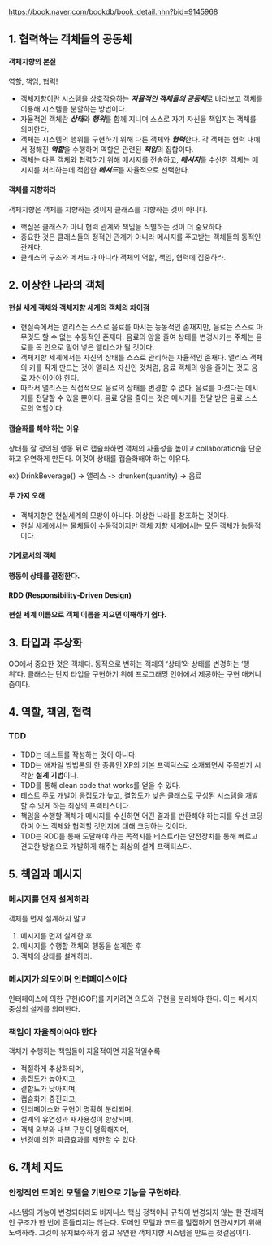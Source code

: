 https://book.naver.com/bookdb/book_detail.nhn?bid=9145968

## 1. 협력하는 객체들의 공동체
#### 객체지향의 본질
역할, 책임, 협력!
* 객체지향이란 시스템을 상호작용하는 ***자율적인 객체들의 공동체***로 바라보고 객체를 이용해 시스템을 분할하는 방법이다.
* 자율적인 객체란 ***상태***와 ***행위***를 함께 지니며 스스로 자기 자신을 책임지는 객체를 의미한다.
* 객체는 시스템의 행위를 구현하기 위해 다른 객체와 ***협력***한다. 각 객체는 협력 내에서 정해진 ***역할***을 수행하며 역할은 관련된 ***책임***의 집합이다.
* 객체는 다른 객체와 협력하기 위해 메시지를 전송하고, ***메시지***를 수신한 객체는 메시지를 처리하는데 적합한 ***메서드***를 자율적으로 선택한다.

#### 객체를 지향하라
객체지향은 객체를 지향하는 것이지 클래스를 지향하는 것이 아니다.
* 핵심은 클래스가 아니 협력 관계와 책임을 식별하는 것이 더 중요하다.
* 중요한 것은 클래스들의 정적인 관계가 아니라 메시지를 주고받는 객체들의 동적인 관계다.
* 클래스의 구조와 메서드가 아니라 객체의 역할, 책임, 협력에 집중하라. 

## 2. 이상한 나라의 객체
#### 현실 세계 객채와 객체지향 세계의 객체의 차이점
* 현실속에서는 엘리스는 스스로 음료를 마시는 능동적인 존재지만, 음료는 스스로 아무것도 할 수 없는 수동적인 존재다. 음료의 양을 줄여 상태를 변경시키는 주체는 음료를 목 안으로 밀어 넣은 앨리스가 될 것이다.
* 객체지향 세계에서는 자신의 상태를 스스로 관리하는 자율적인 존재다. 앨리스 객체의 키를 작게 만드는 것이 앨리스 자신인 것처럼, 음료 객체의 양을 줄이는 것도 음료 자신이어야 한다. 
* 따라서 앨리스는 직접적으로 음료의 상태를 변경할 수 없다. 음료를 마셨다는 메시지를 전달할 수 있을 뿐이다. 음료 양을 줄이는 것은 메시지를 전달 받은 음료 스스로의 역할이다.

#### 캡슐화를 해야 하는 이유
상태를 잘 정의된 행동 뒤로 캡슐화하면 객체의 자율성을 높이고 collaboration을 단순하고 유연하게 만든다. 이것이 상태를 캡슐화해야 하는 이유다.

ex)
DrinkBeverage() -> 앨리스 -> drunken(quantity) -> 음료

#### 두 가지 오해
* 객체지향은 현실세계의 모방이 아니다. 이상한 나라를 창조하는 것이다.
* 현실 세계에서는 물체들이 수동적이지만 객체 지향 세계에서는 모든 객체가 능동적이다. 

#### 기계로서의 객체
#### 행동이 상태를 결정한다.
#### RDD (Responsibility-Driven Design)
#### 현실 세계 이름으로 객체 이름을 지으면 이해하기 쉽다.

## 3. 타입과 추상화
OO에서 중요한 것은 객체다.
동적으로 변하는 객체의 ‘상태’와 상태를 변경하는 ‘행위’다.
클래스는 단지 타입을 구현하기 위해 프로그래밍 언어에서 제공하는 구현 매커니즘이다.

## 4. 역할, 책임, 협력
### TDD
* TDD는 테스트를 작성하는 것이 아니다.
* TDD는 애자일 방법론의 한 종류인 XP의 기본 프랙틱스로 소개되면서 주목받기 시작한 **설계 기법**이다.
* TDD를 통해 clean code that works를 얻을 수 있다.
* 테스트 주도 개발이 응집도가 높고, 결합도가 낮은 클래스로 구성된 시스템을 개발할 수 있게 하는 최상의 프랙티스이다.
* 책임을 수행할 객체가 메시지를 수신하면 어떤 결과를 반환해야 하는지를 우선 코딩하며 어느 객체와 협력할 것인지에 대해 코딩하는 것이다.
* TDD는 RDD를 통해 도달해야 하는 목적지를 테스트라는 안전장치를 통해 빠르고 견고한 방법으로 개발하게 해주는 최상의 설계 프랙티스다.

## 5. 책임과 메시지
### 메시지를 먼저 설계하라
객체를 먼저 설계하지 말고 
1) 메시지를 먼저 설계한 후 
2) 메시지를 수행할 객체의 행동을 설계한 후 
3) 객체의 상태를 설계하라.

### 메시지가 의도이며 인터페이스이다
인터페이스에 의한 구현(GOF)를 지키려면 의도와 구현을 분리해야 한다. 이는 메시지 중심의 설계를 의미한다.

### 책임이 자율적이여야 한다
객체가 수행하는 책임들이 자율적이면 자율적일수록 
* 적절하게 추상화되며, 
* 응집도가 높아지고, 
* 결합도가 낮아지며, 
* 캡슐화가 증진되고, 
* 인터페이스와 구현이 명확히 분리되며, 
* 설계의 유연성과 재사용성이 향상되며,
* 객체 외부와 내부 구분이 명확해지며, 
* 변경에 의한 파급효과를 제한할 수 있다.

## 6. 객체 지도
### 안정적인 도메인 모델을 기반으로 기능을 구현하라.
시스템의 기능이 변경되더라도 비지니스 핵심 정책이나 규칙이 변경되지 않는 한 전체적인 구조가 한 번에 흔들리지는 않는다.
도메인 모델과 코드를 밀접하게 연관시키기 위해 노력하라. 
그것이 유지보수하기 쉽고 유연한 객체지향 시스템을 만드는 첫걸음이다.

